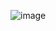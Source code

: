 ![image](https://user-images.githubusercontent.com/76823502/133065966-6e2b2ce6-bec9-4de2-9d25-ffecd179d610.png)

